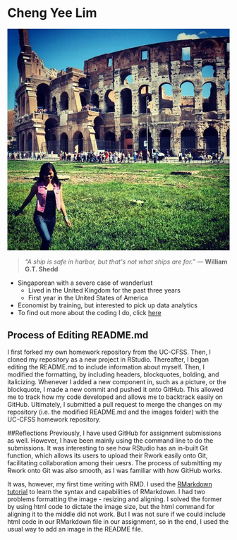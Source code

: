 # Cheng Yee Lim

![](images/profile_pic.jpg)

> *“A ship is safe in harbor, but that's not what ships are for.”*
> ― **William G.T. Shedd**

* Singaporean with a severe case of wanderlust
  + Lived in the United Kingdom for the past three years 
  + First year in the United States of America
* Economist by training, but interested to pick up data analytics  
* To find out more about the coding I do, click [here](www.github.com/limchengyee)

## Process of Editing README.md 
I first forked my own homework repository from the UC-CFSS. Then, I cloned my repository as a new project in RStudio. Thereafter, I began editing the README.md to include information about myself. Then, I modified the formatting, by including headers, blockquotes, bolding, and italicizing. Whenever I added a new component in, such as a picture, or the blockquote, I made a new commit and pushed it onto GitHub. This allowed me to track how my code developed and allows me to backtrack easily on GitHub. Ultimately, I submitted a pull request to merge the changes on my repository (i.e. the modified README.md and the images folder) with the UC-CFSS homework repository. 

##Reflections 
Previously, I have used GitHub for assignment submissions as well. However, I have been mainly using the command line to do the submissions. It was interesting to see how RStudio has an in-built Git function, which allows its users to upload their Rwork easily onto Git, facilitating collaboration among their uesrs. The process of submitting my Rwork onto Git was also smooth, as I was familiar with how GitHub works.

It was, however, my first time writing with RMD. I used the [RMarkdown tutorial](http://rmarkdown.rstudio.com/lesson-1.html) to learn the syntax and capabilities of RMarkdown. I had two problems formatting the image - resizing and aligning. I solved the former by using html code to dictate the image size, but the html command for aligning it to the middle did not work. But I was not sure if we could include html code in our RMarkdown file in our assignment, so in the end, I used the usual way to add an image in the README file. 